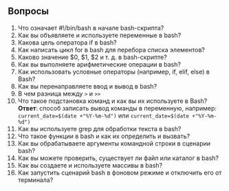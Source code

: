 ## Вопросы

1. Что означает #!/bin/bash в начале bash-скрипта?
2. Как вы объявляете и используете переменные в bash?
3. Какова цель оператора if в bash?
4. Как написать цикл for в bash для перебора списка элементов?
5. Каково значение $0, $1, $2 и т. д. в bash-скрипте?
6. Как вы выполняете арифметические операции в bash?
7. Как использовать условные операторы (например, if, elif, else) в Bash?
8. Как вы перенаправляете ввод и вывод в bash?
9. В чем разница между `>` и `>>`
10. Что такое подстановка команд и как вы их используете в Bash? **Ответ**: способ записать вывод команды в переменную, например: `current_date=$(date +"%Y-%m-%d")` или `current_date=$(date +"%Y-%m-%d")`
11. Как вы используете grep для обработки текста в bash?
12. Что такое функции в bash и как их определить и вызвать?
13. Как вы обрабатываете аргументы командной строки в сценарии bash?
14. Как вы можете проверить, существует ли файл или каталог в bash?
15. Как вы создаете и используете массивы в bash?
16. Как запустить сценарий bash в фоновом режиме и отключить его от терминала?